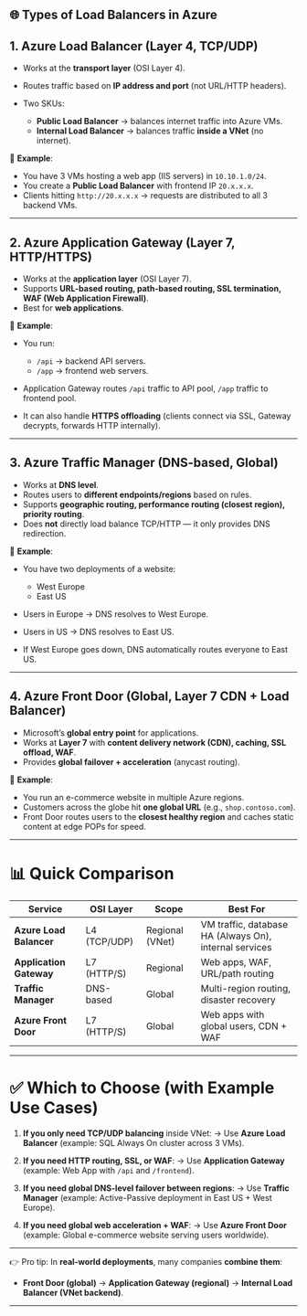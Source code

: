 

## 🌐 Types of Load Balancers in Azure

## 1. **Azure Load Balancer** (Layer 4, TCP/UDP)

* Works at the **transport layer** (OSI Layer 4).
* Routes traffic based on **IP address and port** (not URL/HTTP headers).
* Two SKUs:

  * **Public Load Balancer** → balances internet traffic into Azure VMs.
  * **Internal Load Balancer** → balances traffic **inside a VNet** (no internet).

🔹 **Example**:

* You have 3 VMs hosting a web app (IIS servers) in `10.10.1.0/24`.
* You create a **Public Load Balancer** with frontend IP `20.x.x.x`.
* Clients hitting `http://20.x.x.x` → requests are distributed to all 3 backend VMs.

---

## 2. **Azure Application Gateway** (Layer 7, HTTP/HTTPS)

* Works at the **application layer** (OSI Layer 7).
* Supports **URL-based routing, path-based routing, SSL termination, WAF (Web Application Firewall)**.
* Best for **web applications**.

🔹 **Example**:

* You run:

  * `/api` → backend API servers.
  * `/app` → frontend web servers.
* Application Gateway routes `/api` traffic to API pool, `/app` traffic to frontend pool.
* It can also handle **HTTPS offloading** (clients connect via SSL, Gateway decrypts, forwards HTTP internally).

---

## 3. **Azure Traffic Manager** (DNS-based, Global)

* Works at **DNS level**.
* Routes users to **different endpoints/regions** based on rules.
* Supports **geographic routing, performance routing (closest region), priority routing**.
* Does **not** directly load balance TCP/HTTP — it only provides DNS redirection.

🔹 **Example**:

* You have two deployments of a website:

  * West Europe
  * East US
* Users in Europe → DNS resolves to West Europe.
* Users in US → DNS resolves to East US.
* If West Europe goes down, DNS automatically routes everyone to East US.

---

## 4. **Azure Front Door** (Global, Layer 7 CDN + Load Balancer)

* Microsoft’s **global entry point** for applications.
* Works at **Layer 7** with **content delivery network (CDN), caching, SSL offload, WAF**.
* Provides **global failover + acceleration** (anycast routing).

🔹 **Example**:

* You run an e-commerce website in multiple Azure regions.
* Customers across the globe hit **one global URL** (e.g., `shop.contoso.com`).
* Front Door routes users to the **closest healthy region** and caches static content at edge POPs for speed.

---

# 📊 Quick Comparison

| Service                 | OSI Layer    | Scope           | Best For                                               |
| ----------------------- | ------------ | --------------- | ------------------------------------------------------ |
| **Azure Load Balancer** | L4 (TCP/UDP) | Regional (VNet) | VM traffic, database HA (Always On), internal services |
| **Application Gateway** | L7 (HTTP/S)  | Regional        | Web apps, WAF, URL/path routing                        |
| **Traffic Manager**     | DNS-based    | Global          | Multi-region routing, disaster recovery                |
| **Azure Front Door**    | L7 (HTTP/S)  | Global          | Web apps with global users, CDN + WAF                  |

---

# ✅ Which to Choose (with Example Use Cases)

1. **If you only need TCP/UDP balancing** inside VNet:
   → Use **Azure Load Balancer** (example: SQL Always On cluster across 3 VMs).

2. **If you need HTTP routing, SSL, or WAF**:
   → Use **Application Gateway** (example: Web App with `/api` and `/frontend`).

3. **If you need global DNS-level failover between regions**:
   → Use **Traffic Manager** (example: Active-Passive deployment in East US + West Europe).

4. **If you need global web acceleration + WAF**:
   → Use **Azure Front Door** (example: Global e-commerce website serving users worldwide).

---

👉 Pro tip: In **real-world deployments**, many companies **combine them**:

* **Front Door (global)** → **Application Gateway (regional)** → **Internal Load Balancer (VNet backend)**.

---


